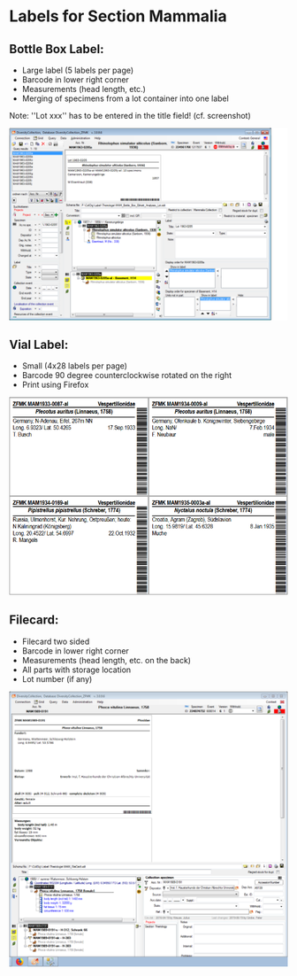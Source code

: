 Labels for Section Mammalia
==================


Bottle Box Label:
---------

* Large label (5 labels per page)
* Barcode in lower right corner
* Measurements (head length, etc.)
* Merging of specimens from a lot container into one label

Note: ''Lot xxx'' has to be entered in the title field! (cf. screenshot)

![Preview](https://github.com/ZFMK/Labels-and-Imports-for-DiversityWorkbench/blob/screenshots/preview/preview_lot_measurements_in_dc.png)

Vial Label:
---------

* Small (4x28 labels per page)
* Barcode 90 degree counterclockwise rotated on the right
* Print using Firefox

![Preview](https://github.com/ZFMK/Labels-and-Imports-for-DiversityWorkbench/blob/screenshots/preview/preview_vial_in_dc.png)

Filecard:
---------

* Filecard two sided
* Barcode in lower right corner
* Measurements (head length, etc. on the back)
* All parts with storage location
* Lot number (if any)

![Preview](https://github.com/ZFMK/Labels-and-Imports-for-DiversityWorkbench/blob/screenshots/preview/preview_filecard_in_dc.png)


